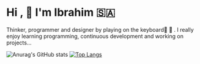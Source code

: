 # Hi ,  :hugs: I'm Ibrahim :saudi_arabia: 
Thinker, programmer and designer by playing on the keyboard:musical_score:    :musical_keyboard: . 
I really enjoy learning programming, continuous development and working on projects...


![Anurag's GitHub stats](https://github-readme-stats.vercel.app/api?username=hemocod&show_icons=true&theme=solarized-light)
[![Top Langs](https://github-readme-stats.vercel.app/api/top-langs/?username=hemocod&layout=compact)](https://github.com/anuraghazra/github-readme-stats)








